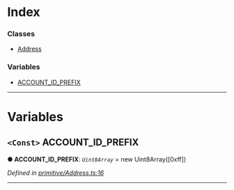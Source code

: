

# Index

### Classes

* [Address](../classes/_primitive_address_.address.md)

### Variables

* [ACCOUNT_ID_PREFIX](_primitive_address_.md#account_id_prefix)

---

# Variables

<a id="account_id_prefix"></a>

## `<Const>` ACCOUNT_ID_PREFIX

**● ACCOUNT_ID_PREFIX**: *`Uint8Array`* =  new Uint8Array([0xff])

*Defined in [primitive/Address.ts:16](https://github.com/polkadot-js/api/blob/2d94ac7/packages/types/src/primitive/Address.ts#L16)*

___


